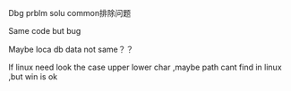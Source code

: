 Dbg prblm  solu  common排除问题 


Same code but bug

Maybe loca db data not same？？

If linux need look the case upper lower char ,maybe path cant find in linux ,but win is ok
